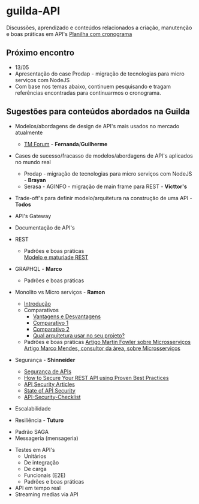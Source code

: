 # guilda-API
Discussões, aprendizado e conteúdos relacionados a criação, manutenção e boas práticas em API's
[Planilha com cronograma](https://docs.google.com/spreadsheets/d/1tXKu1I4wGFTarD2l4iqRdla7UNU3CJMms7lyt--8Coc/edit#gid=0)

## Próximo encontro
- 13/05 
 - Apresentação do case Prodap - migração de tecnologias para micro serviços com NodeJS
 - Com base nos temas abaixo, continuem pesquisando e tragam referências encontradas para continuarmos o cronograma.
## Sugestões para conteúdos abordados na Guilda
- Modelos/abordagens de design de API's mais usados no mercado atualmente  
  * [TM Forum](https://www.tmforum.org/) - **Fernanda**/**Guilherme**

- Cases de sucesso/fracasso de modelos/abordagens de API's aplicados no mundo real
    * Prodap - migração de tecnologias para micro serviços com NodeJS - **Brayan**
    * Serasa - AGINFO - migração de main frame para REST - **Victtor's**
- Trade-off's para definir modelo/arquitetura na construção de uma API - **Todos**
- API's Gateway
- Documentação de API's
- REST
  - Padrões e boas práticas  
    [Modelo e maturiade REST](https://martinfowler.com/articles/richardsonMaturityModel.html "Richardson Maturity Model")
    
- GRAPHQL - **Marco**
  - Padrões e boas práticas 
  
- Monolito vs Micro serviços - **Ramon** 
  - [Introdução](https://dzone.com/articles/microservices-1-introduction-monolithic-vs-microse)
  - Comparativos
    * [Vantagens e Desvantagens](https://dev.to/alex_barashkov/microservices-vs-monolith-architecture-4l1m)
    * [Comparativo 1](https://dev.to/alex_barashkov/microservices-vs-monolith-architecture-4l1m)
    * [Comparativo 2](https://medium.com/@raycad.seedotech/monolithic-vs-microservice-architecture-e74bd951fc14)
    * [Qual arquitetura usar no seu projeto?](https://medium.freecodecamp.org/monolith-vs-microservices-which-architecture-is-right-for-your-team-bb840319d531)
  - Padrões e boas práticas
    [Artigo Martin Fowler sobre Microsserviços](https://martinfowler.com/articles/microservices.html "Microservices")  
    [Artigo Marco Mendes, consultor da área, sobre Microsserviços](https://marco-mendes.com/2016/11/26/microsservicos-e-outros-padroes-de-arquitetura-de-software/ "Microsserviços e Outros Padrões de Arquitetura de Software")
- Segurança - **Shinneider**
   * [Segurança de APIs](https://www.redhat.com/pt-br/topics/security/api-security)
   * [How to Secure Your REST API using Proven Best Practices](https://stormpath.com/blog/secure-your-rest-api-right-way)
   * [API Security Articles](https://apisecurity.io/)
   * [State of API Security](https://www.soapui.org/learn/security/state-of-api-security.html)
   * [API-Security-Checklist](https://github.com/shieldfy/API-Security-Checklist)
- Escalabilidade
- Resiliência - **Tuturo**
 * Padrão SAGA
 * Messageria (mensageria) 
- Testes em API's
  - Unitários
  - De integração
  - De carga
  - Funcionais (E2E)
  - Padrões e boas práticas
- API em tempo real
- Streaming medias via API
